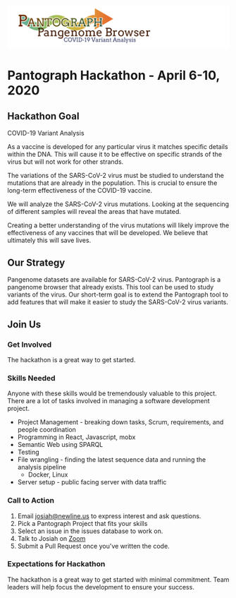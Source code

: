 ![](pantograph.png)

# Pantograph Hackathon - April 6-10, 2020

## Hackathon Goal

COVID-19 Variant Analysis

As a vaccine is developed for any particular virus it matches specific details within the DNA. This will cause it to be effective on specific strands of the virus but will not work for other strands.

The variations of the SARS-CoV-2 virus must be studied to understand the mutations that are already in the population. This is crucial to ensure the long-term effectiveness of the COVID-19 vaccine.


We will analyze the SARS-CoV-2 virus mutations. Looking at the sequencing of different samples will reveal the areas that have mutated.

Creating a better understanding of the virus mutations will likely improve the effectiveness of any vaccines that will be developed. We believe that ultimately this will save lives.

## Our Strategy

Pangenome datasets are available for SARS-CoV-2 virus. Pantograph is a pangenome browser that already exists. This tool can be used to study variants of the virus.  Our short-term goal is to extend the Pantograph tool to add features that will make it easier to study the SARS-CoV-2 virus variants.


## Join Us


### Get Involved

The hackathon is a great way to get started.  


### Skills Needed

Anyone with these skills would be tremendously valuable to this project.
There are a lot of tasks involved in managing a software development project.

* Project Management - breaking down tasks, Scrum, requirements, and people coordination
* Programming in React, Javascript, mobx
* Semantic Web using SPARQL
* Testing
* File wrangling - finding the latest sequence data and running the analysis pipeline
    * Docker, Linux
* Server setup - public facing server with data traffic  


### Call to Action
1. Email josiah@newline.us to express interest and ask questions.
2. Pick a Pantograph Project that fits your skills
3. Select an issue in the issues database to work on. 
4. Talk to Josiah on [Zoom](https://zoom.us/j/9703818860)
5. Submit a Pull Request once you've written the code.

### Expectations for Hackathon

The hackathon is a great way to get started with minimal commitment. Team leaders will help focus the development to ensure your success.

